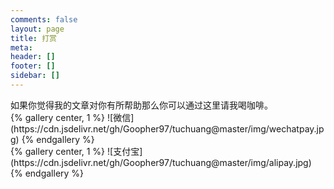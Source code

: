 ```yaml
---
comments: false
layout: page
title: 打赏
meta:
header: []
footer: []
sidebar: []
---
```

<div class="paymetext">
如果你觉得我的文章对你有所帮助那么你可以通过这里请我喝咖啡。  
</div>
<div class="paymeimg">
{% gallery center, 1 %}
![微信](https://cdn.jsdelivr.net/gh/Goopher97/tuchuang@master/img/wechatpay.jpg)  
{% endgallery %}
<br>
{% gallery center, 1 %}
![支付宝](https://cdn.jsdelivr.net/gh/Goopher97/tuchuang@master/img/alipay.jpg)  
{% endgallery %}
</div>